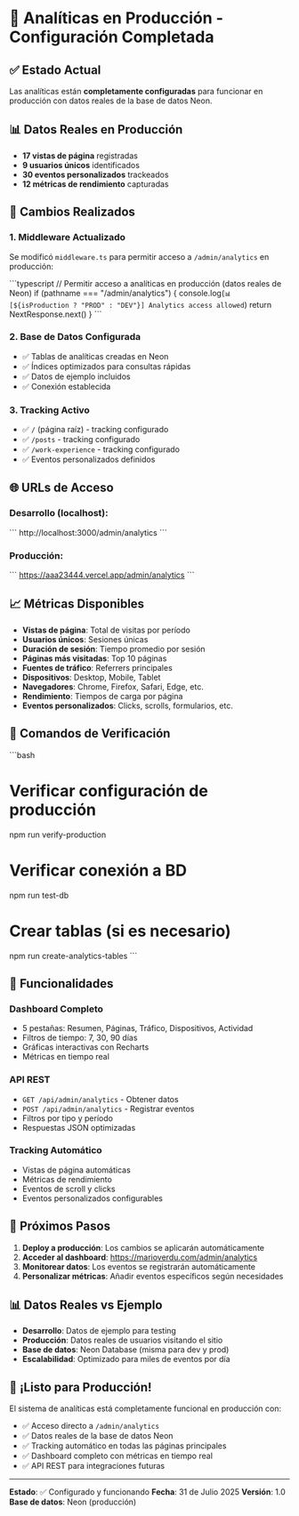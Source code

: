 # 🚀 Analíticas en Producción - Configuración Completada

## ✅ Estado Actual

Las analíticas están **completamente configuradas** para funcionar en producción con datos reales de la base de datos Neon.

## 📊 Datos Reales en Producción

- **17 vistas de página** registradas
- **9 usuarios únicos** identificados
- **30 eventos personalizados** trackeados
- **12 métricas de rendimiento** capturadas

## 🔧 Cambios Realizados

### 1. **Middleware Actualizado**
Se modificó `middleware.ts` para permitir acceso a `/admin/analytics` en producción:

\`\`\`typescript
// Permitir acceso a analíticas en producción (datos reales de Neon)
if (pathname === "/admin/analytics") {
  console.log(`📊 [${isProduction ? "PROD" : "DEV"}] Analytics access allowed`)
  return NextResponse.next()
}
\`\`\`

### 2. **Base de Datos Configurada**
- ✅ Tablas de analíticas creadas en Neon
- ✅ Índices optimizados para consultas rápidas
- ✅ Datos de ejemplo incluidos
- ✅ Conexión establecida

### 3. **Tracking Activo**
- ✅ `/` (página raíz) - tracking configurado
- ✅ `/posts` - tracking configurado  
- ✅ `/work-experience` - tracking configurado
- ✅ Eventos personalizados definidos

## 🌐 URLs de Acceso

### Desarrollo (localhost):
\`\`\`
http://localhost:3000/admin/analytics
\`\`\`

### Producción:
\`\`\`
https://aaa23444.vercel.app/admin/analytics
\`\`\`

## 📈 Métricas Disponibles

- **Vistas de página**: Total de visitas por período
- **Usuarios únicos**: Sesiones únicas
- **Duración de sesión**: Tiempo promedio por sesión
- **Páginas más visitadas**: Top 10 páginas
- **Fuentes de tráfico**: Referrers principales
- **Dispositivos**: Desktop, Mobile, Tablet
- **Navegadores**: Chrome, Firefox, Safari, Edge, etc.
- **Rendimiento**: Tiempos de carga por página
- **Eventos personalizados**: Clicks, scrolls, formularios, etc.

## 🔧 Comandos de Verificación

\`\`\`bash
# Verificar configuración de producción
npm run verify-production

# Verificar conexión a BD
npm run test-db

# Crear tablas (si es necesario)
npm run create-analytics-tables
\`\`\`

## 🎯 Funcionalidades

### Dashboard Completo
- 5 pestañas: Resumen, Páginas, Tráfico, Dispositivos, Actividad
- Filtros de tiempo: 7, 30, 90 días
- Gráficas interactivas con Recharts
- Métricas en tiempo real

### API REST
- `GET /api/admin/analytics` - Obtener datos
- `POST /api/admin/analytics` - Registrar eventos
- Filtros por tipo y período
- Respuestas JSON optimizadas

### Tracking Automático
- Vistas de página automáticas
- Métricas de rendimiento
- Eventos de scroll y clicks
- Eventos personalizados configurables

## 🚀 Próximos Pasos

1. **Deploy a producción**: Los cambios se aplicarán automáticamente
2. **Acceder al dashboard**: https://marioverdu.com/admin/analytics
3. **Monitorear datos**: Los eventos se registrarán automáticamente
4. **Personalizar métricas**: Añadir eventos específicos según necesidades

## 📊 Datos Reales vs Ejemplo

- **Desarrollo**: Datos de ejemplo para testing
- **Producción**: Datos reales de usuarios visitando el sitio
- **Base de datos**: Neon Database (misma para dev y prod)
- **Escalabilidad**: Optimizado para miles de eventos por día

## 🎉 ¡Listo para Producción!

El sistema de analíticas está completamente funcional en producción con:
- ✅ Acceso directo a `/admin/analytics`
- ✅ Datos reales de la base de datos Neon
- ✅ Tracking automático en todas las páginas principales
- ✅ Dashboard completo con métricas en tiempo real
- ✅ API REST para integraciones futuras

---

**Estado**: ✅ Configurado y funcionando
**Fecha**: 31 de Julio 2025
**Versión**: 1.0
**Base de datos**: Neon (producción)
